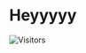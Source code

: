 # Heyyyyy
![Visitors](https://komarev.com/ghpvc/?username=aint-zyrrrrr&color=blue)

<div class="vscp" align="center">
    <svg xmlns="http://www.w3.org/2000/svg" width="530.037" height="168.784" viewBox="0 0 630.037 268.784" class="logo">
        <path id="Path_1" data-name="Path 1" d="M545,515.96l206.883-88.569v51.283L604.865,541.714l147.017,64.047v47.811l-206.922-90.36Z" transform="translate(-544.461 -411.101)" fill="#eee" stroke="#eee" stroke-width="1"/>
        <path id="Path_2" data-name="Path 2" d="M785.306,294.442l-26.492,11.732h-3.785l2.271-3.406,3.974-2.46,4.352-2.838,8.326-5.109,11.354-5.677,7.758-3.217,9.083-2.838,8.894-1.892,11.922-1.135h32.548l12.111,1.135,9.651,1.892,9.083,2.46,9.083,2.649,9.651,3.6,10.408,3.785,9.651,5.488,8.515,5.866-20.437,42.766-12.678-7.948-7.758-4.163L882,330.775l-14.381-5.109-10.6-2.082-8.326-.946H833.371l-10.408.946-10.218,3.6-8.515,7.191-2.743,3.557-1.68,4.927-.784,6.27.784,4.815,2.575,4.927,4.591,5.039,5.263,3.135,4.591,2.463,6.942,2.8,8.174,3.135,9.182,3.135,8.51,2.8,10.637,3.359,15.34,5.039,12.653,5.151,9.182,4.255,8.846,5.039,8.286,6.942,8.286,9.294,4.255,6.718,2.463,5.375,1.456,5.934,1.456,6.83v16.012l-2.015,10.189-2.127,7.39-1.568,4.031-2.239,5.039-3.7,6.046-5.151,6.718-5.711,5.375-6.046,5.151-8.286,4.7-10.189,4.255-8.622,2.911-8.062,2.016-9.294,1.568-6.942.56H824.328l-6.606-.9-9.741-1.456-12.093-1.9-6.942-1.9-4.031-2.351V470.5l4.031,2.015,6.27,3.247,7.614,2.575,7.054,1.792,9.07,1.68,9.294,1.12h20.491l5.711-1.12,5.039-1.68,5.039-2.351,5.487-3.023,3.7-4.255,3.135-5.375V454.937l-1.568-4.143-3.247-5.487-5.711-4.815-6.046-3.471-8.062-3.359L843.7,430.3l-7.838-2.8-12.093-3.919-10.525-3.7-11.085-3.583-7.95-3.135-8.622-3.471-7.614-3.807-7.278-4.7-5.6-4.143-4.927-4.815-3.919-3.919-3.807-4.927-2.687-4.591-2.239-5.375-1.792-5.934-1.456-5.711,41.037-17.691Z" transform="translate(-579.461 -277.101)" fill="#eee" stroke="#eee" stroke-width="1"/>
        <path id="Path_3" data-name="Path 3" d="M831.1,119.783l-21.383-11.922,5.488-3.6,7.569-2.46,8.326-2.271,5.866-1.514,7.758-1.7,6.434-1.135,7.372-.372h30.125l5.3.451,5.512.861,6.029,1.292s8.871,1.981,9.13,2.153,10.853,3.187,10.853,3.187l10.422,4.134,9.044,4.651,7.407,4.307,6.891,4.134,5.512,4.22,6.374,5.6,6.718,6.115,6.977,7.924,5.771,8.613,4.479,7.063,3.79,6.977,3.79,8.613,2.584,7.838,2.842,7.58,2.928,12.4,2.067,9.819v30.146l-.689,5.082-.947,4.823-1.292,5.6-1.809,6.891-1.034,4.823-2.067,6.2-1.981,4.909-2.67,5.512-3.1,6.546-3.876,6.8-4.22,6.288-4.91,6.46-4.393,5.34-4.134,4.048-5.082,5.168-5.254,4.048-5.168,3.876-8.785,5.685-9.044,5.168-9.474,4.651-8.872,3.445-7.493,2.5-12.747,2.756-6.288,1.206-6.546.861H856.836l-9.991-.947-10.25-2.153-7.924-2.067-8.958-2.928-9.474-3.618-8.441-4.479-8.613-5-4.307-2.756-3.79-3.187,9.044-3.962,3.618-1.723,4.823-3.1L807.4,321.7l4.909-4.134,4.393-4.91,2.5-3.531,3.015-4.22,1.981-3.876,1.378-3.876,3.79,4.565,4.479,2.5,4.651,2.239,5,1.55,6.718,1.637,7.235,1.206h26.27L894.3,308.7l8.182-2.67,6.46-2.67,5.082-2.756,4.651-3.187,6.029-4.737,5.254-4.909,4.737-4.909,3.531-4.22,4.651-7.149,3.531-6.2,2.412-7.235,1.895-7.149,1.55-8.7V215.5l-.431-4.307-1.292-5.426-1.292-5.254-1.895-4.479-1.809-5.426-2.153-4.393-2.584-4.479-3.445-4.823-3.962-4.479-3.7-3.7-4.048-3.962-3.1-2.928-3.1-2.326-3.617-2.326-4.134-2.412-5.857-2.928-5.6-2.153-3.962-1.206-4.823-1.378-4.737-.775-5.6-.689H857.869l-4.565.689-6.374,1.809-4.479,1.464-5.6,2.239-5.752,2.842-3.981,2.067-4.22,2.584-4.737,3.618-2.326,2.239-4.393-3.876,4.393-7.407,3.015-5.771,2.928-5.943,2.326-4.393,2.326-4.307L828.5,129.2l1.723-4.048,1.324-2.967Z" transform="translate(-480.461 -93.296)" fill="#eee" stroke="#eee" stroke-width="1"/>
        <path id="Path_4" data-name="Path 4" d="M1162.168,474.824l-2.475-3.93-5.24-7.569-3.93-5.822-7.86-8.3-7.569-7.278-7.424-6.114-6.987-4.512,4.367-1.31h85.3l8.006.582,5.823,1.31,6.4,1.456,5.531,2.038,5.823,2.475,5.386,2.911,4.8,3.348,3.785,2.766,2.474,2.475,3.2,3.2,2.62,3.057,3.348,4.367,2.475,4.949,2.62,5.968,1.6,4.512,1.164,5.386.582,4.221v18.341l-.582,4.512-2.1,6.962-1.882,5.057-2,4.195-2.117,3.96-2.039,2.94-2.078,3.058-2.627,2.94-2.509,2.352-2.235,2.039-3.1,2.47-2.117,1.451-3.528,2.313-3.372,1.647-2.588,1.451-3.019,1.411-3.411,1.137-3.724,1.411-4.391,1.019-4.665,1.019-4.7.9-6.116,1.019h-32.212v-33.3h26.3l3.72-.526,4.281-1.019,3.466-1.172,3.262-1.274,3.007-1.988,3.058-2.192,3.16-2.905,2.344-3.211,1.325-2.752,1.733-3.568.51-3.568v-13l-.765-3.058-.764-2.65-.917-2.4-1.376-2.752-1.886-2.6-1.988-1.937-2.5-2.192-1.733-1.58-2.141-1.682-2.6-1.325-3.975-1.427-3.058-.917-4.383-.815h-44.256v11.614Z" transform="translate(-646.461 -407.7)" fill="#eee" stroke="#eee" stroke-width="1"/>
    </svg>
</div>

<style>
    .vscp svg path{
        stroke-dashoffset: 1250;
        stroke-dasharray: 1250;
        fill-opacity: 0;
        animation: draw-fill 10s forwards;
    }

    @keyframes draw-fill {
        0%, 100% {
            stroke-dashoffset: 1250;
            stroke-dasharray: 1250;
        }
    }
</style>
